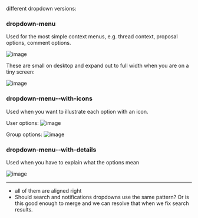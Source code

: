 different dropdown versions:

### dropdown-menu

Used for the most simple context menus, e.g. thread context, proposal options, comment options.

![image](https://cloud.githubusercontent.com/assets/970124/10567491/d15bbddc-7662-11e5-86b9-b8f125ad6419.png)

These are small on desktop and expand out to full width when you are on a tiny screen:

![image](https://cloud.githubusercontent.com/assets/970124/10567498/f669e090-7662-11e5-8499-d4071f78516b.png)

### dropdown-menu--with-icons

Used when you want to illustrate each option with an icon.

User options:
![image](https://cloud.githubusercontent.com/assets/970124/10567505/3cdc5530-7663-11e5-8255-e5420bd58b2e.png)

Group options:
![image](https://cloud.githubusercontent.com/assets/970124/10567507/45f0ae78-7663-11e5-8d78-b19a261cd4e6.png)


### dropdown-menu--with-details

Used when you have to explain what the options mean

![image](https://cloud.githubusercontent.com/assets/970124/10567510/4f114a12-7663-11e5-928f-632ad8a26599.png)

---

* all of them are aligned right
* Should search and notifications dropdowns use the same pattern? Or is this good enough to merge and we can resolve that when we fix search results.

